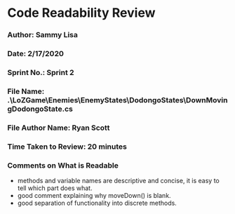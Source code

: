 # Code Readability Review

### Author: Sammy Lisa

### Date: 2/17/2020

### Sprint No.: Sprint 2

### File Name: .\LoZGame\Enemies\EnemyStates\DodongoStates\DownMovingDodongoState.cs

### File Author Name: Ryan Scott

### Time Taken to Review: 20 minutes

###  Comments on What is Readable
- methods and variable names are descriptive and concise, it is easy to tell which part does what.
- good comment explaining why moveDown() is blank.
- good separation of functionality into discrete methods.
